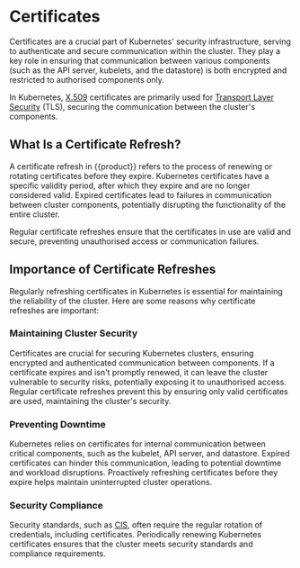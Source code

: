 # Certificates

Certificates are a crucial part of Kubernetes' security infrastructure, serving
to authenticate and secure communication within the cluster. They play a key
role in ensuring that communication between various components (such as the
API server, kubelets, and the datastore) is both encrypted and restricted to
authorised components only.

In Kubernetes, [X.509][] certificates are primarily used for
[Transport Layer Security][] (TLS), securing the communication between the
cluster's components.

## What Is a Certificate Refresh?

A certificate refresh in {{product}} refers to the process of renewing or
rotating certificates before they expire. Kubernetes certificates have
a specific validity period, after which they expire and are no longer
considered valid. Expired certificates lead to failures in communication
between cluster components, potentially disrupting the functionality of the
entire cluster.

Regular certificate refreshes ensure that the certificates in use are valid and
secure, preventing unauthorised access or communication failures.

## Importance of Certificate Refreshes

Regularly refreshing certificates in Kubernetes is essential for maintaining
the reliability of the cluster. Here are some reasons why certificate refreshes
are important:

### Maintaining Cluster Security

Certificates are crucial for securing Kubernetes clusters, ensuring encrypted
and authenticated communication between components. If a certificate expires
and isn't promptly renewed, it can leave the cluster vulnerable to security
risks, potentially exposing it to unauthorised access. Regular certificate
refreshes prevent this by ensuring only valid certificates are used,
maintaining the cluster's security.

### Preventing Downtime

Kubernetes relies on certificates for internal communication between critical
components, such as the kubelet, API server, and datastore. Expired
certificates can hinder this communication, leading to potential downtime and
workload disruptions. Proactively refreshing certificates before they expire
helps maintain uninterrupted cluster operations.

### Security Compliance

Security standards, such as [CIS][], often require the regular rotation of
credentials, including certificates. Periodically renewing Kubernetes
certificates ensures that the cluster meets security standards and compliance
requirements.

<!-- LINKS -->

[CIS]: https://www.cisecurity.org/controls
[Transport Layer Security]: https://datatracker.ietf.org/doc/html/rfc8446
[X.509]: https://datatracker.ietf.org/doc/html/rfc5280
